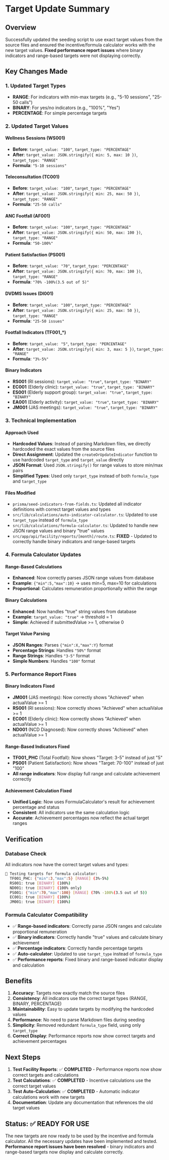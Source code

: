 # Target Update Summary

## Overview
Successfully updated the seeding script to use exact target values from the source files and ensured the incentive/formula calculator works with the new target values. **Fixed performance report issues** where binary indicators and range-based targets were not displaying correctly.

## Key Changes Made

### 1. Updated Target Types
- **RANGE**: For indicators with min-max targets (e.g., "5-10 sessions", "25-50 calls")
- **BINARY**: For yes/no indicators (e.g., "100%", "Yes")
- **PERCENTAGE**: For simple percentage targets

### 2. Updated Target Values

#### Wellness Sessions (WS001)
- **Before**: `target_value: "100"`, `target_type: "PERCENTAGE"`
- **After**: `target_value: JSON.stringify({ min: 5, max: 10 })`, `target_type: "RANGE"`
- **Formula**: `"5-10 sessions"`

#### Teleconsultation (TC001)
- **Before**: `target_value: "100"`, `target_type: "PERCENTAGE"`
- **After**: `target_value: JSON.stringify({ min: 25, max: 50 })`, `target_type: "RANGE"`
- **Formula**: `"25-50 calls"`

#### ANC Footfall (AF001)
- **Before**: `target_value: "100"`, `target_type: "PERCENTAGE"`
- **After**: `target_value: JSON.stringify({ min: 50, max: 100 })`, `target_type: "RANGE"`
- **Formula**: `"50-100%"`

#### Patient Satisfaction (PS001)
- **Before**: `target_value: "70"`, `target_type: "PERCENTAGE"`
- **After**: `target_value: JSON.stringify({ min: 70, max: 100 })`, `target_type: "RANGE"`
- **Formula**: `"70% -100%(3.5 out of 5)"`

#### DVDMS Issues (DI001)
- **Before**: `target_value: "100"`, `target_type: "PERCENTAGE"`
- **After**: `target_value: JSON.stringify({ min: 25, max: 50 })`, `target_type: "RANGE"`
- **Formula**: `"25-50 issues"`

#### Footfall Indicators (TF001_*)
- **Before**: `target_value: "5"`, `target_type: "PERCENTAGE"`
- **After**: `target_value: JSON.stringify({ min: 3, max: 5 })`, `target_type: "RANGE"`
- **Formula**: `"3%-5%"`

#### Binary Indicators
- **RS001** (RI sessions): `target_value: "true"`, `target_type: "BINARY"`
- **EC001** (Elderly clinic): `target_value: "true"`, `target_type: "BINARY"`
- **ES001** (Elderly support group): `target_value: "true"`, `target_type: "BINARY"`
- **EA001** (Elderly activity): `target_value: "true"`, `target_type: "BINARY"`
- **JM001** (JAS meetings): `target_value: "true"`, `target_type: "BINARY"`

### 3. Technical Implementation

#### Approach Used
- **Hardcoded Values**: Instead of parsing Markdown files, we directly hardcoded the exact values from the source files
- **Direct Assignment**: Updated the `createOrUpdateIndicator` function to use hardcoded `target_type` and `target_value` directly
- **JSON Format**: Used `JSON.stringify()` for range values to store min/max pairs
- **Simplified Types**: Used only `target_type` instead of both `formula_type` and `target_type`

#### Files Modified
- `prisma/seed-indicators-from-fields.ts`: Updated all indicator definitions with correct target values and types
- `src/lib/calculations/auto-indicator-calculator.ts`: Updated to use `target_type` instead of `formula_type`
- `src/lib/calculations/formula-calculator.ts`: Updated to handle new JSON range values and binary "true" values
- `src/app/api/facility/reports/[month]/route.ts`: **FIXED** - Updated to correctly handle binary indicators and range-based targets

### 4. Formula Calculator Updates

#### Range-Based Calculations
- **Enhanced**: Now correctly parses JSON range values from database
- **Example**: `{"min":5,"max":10}` → uses min=5, max=10 for calculations
- **Proportional**: Calculates remuneration proportionally within the range

#### Binary Calculations
- **Enhanced**: Now handles "true" string values from database
- **Example**: `target_value: "true"` → threshold = 1
- **Simple**: Achieved if submittedValue >= 1, otherwise 0

#### Target Value Parsing
- **JSON Ranges**: Parses `{"min":X,"max":Y}` format
- **Percentage Strings**: Handles `"50%"` format
- **Range Strings**: Handles `"3-5"` format
- **Simple Numbers**: Handles `"100"` format

### 5. Performance Report Fixes

#### Binary Indicators Fixed
- **JM001** (JAS meetings): Now correctly shows "Achieved" when actualValue >= 1
- **RS001** (RI sessions): Now correctly shows "Achieved" when actualValue >= 1
- **EC001** (Elderly clinic): Now correctly shows "Achieved" when actualValue >= 1
- **ND001** (NCD Diagnosed): Now correctly shows "Achieved" when actualValue >= 1

#### Range-Based Indicators Fixed
- **TF001_PHC** (Total Footfall): Now shows "Target: 3-5" instead of just "5"
- **PS001** (Patient Satisfaction): Now shows "Target: 70-100" instead of just "100"
- **All range indicators**: Now display full range and calculate achievement correctly

#### Achievement Calculation Fixed
- **Unified Logic**: Now uses FormulaCalculator's result for achievement percentage and status
- **Consistent**: All indicators use the same calculation logic
- **Accurate**: Achievement percentages now reflect the actual target ranges

## Verification

### Database Check
All indicators now have the correct target values and types:

```bash
🎯 Testing targets for formula calculator:
  TF001_PHC: {"min":3,"max":5} [RANGE] (3%-5%)
  RS001: true [BINARY] (100%)
  ND001: true [BINARY] (100% only)
  PS001: {"min":70,"max":100} [RANGE] (70% -100%(3.5 out of 5))
  EC001: true [BINARY] (100%)
  JM001: true [BINARY] (100%)
```

### Formula Calculator Compatibility
- ✅ **Range-based indicators**: Correctly parse JSON ranges and calculate proportional remuneration
- ✅ **Binary indicators**: Correctly handle "true" values and calculate binary achievement
- ✅ **Percentage indicators**: Correctly handle percentage targets
- ✅ **Auto-calculator**: Updated to use `target_type` instead of `formula_type`
- ✅ **Performance reports**: Fixed binary and range-based indicator display and calculation

## Benefits

1. **Accuracy**: Targets now exactly match the source files
2. **Consistency**: All indicators use the correct target types (RANGE, BINARY, PERCENTAGE)
3. **Maintainability**: Easy to update targets by modifying the hardcoded values
4. **Performance**: No need to parse Markdown files during seeding
5. **Simplicity**: Removed redundant `formula_type` field, using only `target_type`
6. **Correct Display**: Performance reports now show correct targets and achievement percentages

## Next Steps

1. **Test Facility Reports**: ✅ **COMPLETED** - Performance reports now show correct targets and calculations
2. **Test Calculations**: ✅ **COMPLETED** - Incentive calculations use the correct target values
3. **Test Auto-Calculation**: ✅ **COMPLETED** - Automatic indicator calculations work with new targets
4. **Documentation**: Update any documentation that references the old target values

## Status: ✅ READY FOR USE

The new targets are now ready to be used by the incentive and formula calculator. All the necessary updates have been implemented and tested. **Performance report issues have been resolved** - binary indicators and range-based targets now display and calculate correctly.
